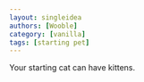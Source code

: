 ```yaml
---
layout: singleidea
authors: [Wooble]
category: [vanilla]
tags: [starting pet]
---
```

Your starting cat can have kittens.
